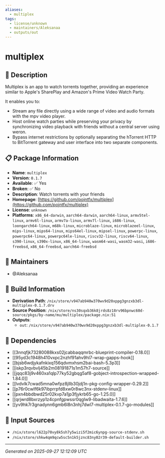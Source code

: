 ```yaml
---
aliases:
  - multiplex
tags:
  - license/unknown
  - maintainers/Aleksanaa
  - outputs/out
---
```


# multiplex

## 📝 Description

Multiplex is an app to watch torrents together, providing an experience similar
to Apple's SharePlay and Amazon's Prime Video Watch Party.

It enables you to:
- Stream any file directly using a wide range of video and audio formats with
  the mpv video player.
- Host online watch parties while preserving your privacy by synchronizing
  video playback with friends without a central server using weron.
- Bypass internet restrictions by optionally separating the hTorrent HTTP to
  BitTorrent gateway and user interface into two separate components.


## 📋 Package Information

- **Name**: `multiplex`
- **Version**: `0.1.7`
- **Available**: ✅ Yes
- **Broken**: ✅ No
- **Description**: Watch torrents with your friends
- **Homepage**: [https://github.com/pojntfx/multiplex](https://github.com/pojntfx/multiplex)
- **License**: `unknown`
- **Platforms**: `x86_64-darwin`, `aarch64-darwin`, `aarch64-linux`, `armv5tel-linux`, `armv6l-linux`, `armv7a-linux`, `armv7l-linux`, `i686-linux`, `loongarch64-linux`, `m68k-linux`, `microblaze-linux`, `microblazeel-linux`, `mips-linux`, `mips64-linux`, `mips64el-linux`, `mipsel-linux`, `powerpc-linux`, `powerpc64-linux`, `powerpc64le-linux`, `riscv32-linux`, `riscv64-linux`, `s390-linux`, `s390x-linux`, `x86_64-linux`, `wasm64-wasi`, `wasm32-wasi`, `i686-freebsd`, `x86_64-freebsd`, `aarch64-freebsd`
## 👥 Maintainers

- @Aleksanaa


## 🔧 Build Information

- **Derivation Path**: `/nix/store/v947ab940w370wv9d20xppg3gnzxb3dl-multiplex-0.1.7.drv`
- **Source Position**: `/nix/store/ns30sqxb36k8jrds8z18rv96bpnwc60d-source/pkgs/by-name/mu/multiplex/package.nix:51`
- **Outputs**:
  - `out`:  `/nix/store/v947ab940w370wv9d20xppg3gnzxb3dl-multiplex-0.1.7`

## 🔗 Dependencies

- [[3nnqfjk73280088kxs02jcabbaqqmrbc-blueprint-compiler-0.18.0]]
- [[95yd3c1948h410vxpc2nzhf91ahv9hl7-wrap-gapps-hook]]
- [[bjsb6wdjykafnkixq156qdvmxhsm2bai-bash-5.3p3]]
- [[iskp3rqvbvlj45b2m08191871s1m57h7-source]]
- [[jqqc83j9v460xa1qlp77ky52gbqg5af8-gobject-introspection-wrapped-1.84.0]]
- [[lvdvlk7cwad5mna0wfpz8jllb30jdj1n-pkg-config-wrapper-0.29.2]]
- [[p76r0cwlf6k97ibprrpfd8xw0r8wc3nx-stdenv-linux]]
- [[pxn4bbdbwd25r02kvp7a1jp3fjykrb65-go-1.25.0]]
- [[qrjwrd8bxrzyp1z4cpnfgpwssr0qglw9-libadwaita-1.7.6]]
- [[yv9hk7r3gnadynn6gmb6l8n3nhj7dwl7-multiplex-0.1.7-go-modules]]

## 📁 Input Sources

- `/nix/store/l622p70vy8k5sh7y5wizi5f2mic6ynpg-source-stdenv.sh`
- `/nix/store/shkw4qm9qcw5sc5n1k5jznc83ny02r39-default-builder.sh`

---
*Generated on 2025-09-27 12:12:09 UTC*

